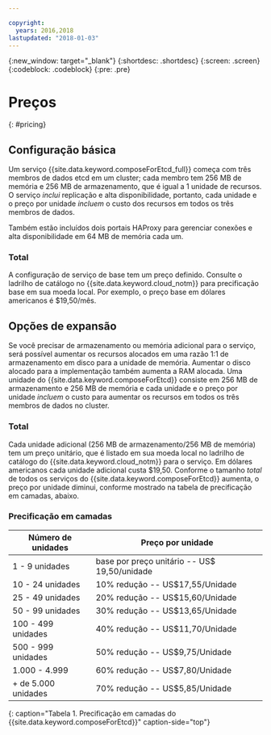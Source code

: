 ```yaml
---

copyright:
  years: 2016,2018
lastupdated: "2018-01-03"
---
```


{:new_window: target="_blank"}
{:shortdesc: .shortdesc}
{:screen: .screen}
{:codeblock: .codeblock}
{:pre: .pre}

# Preços
{: #pricing}

## Configuração básica
Um serviço {{site.data.keyword.composeForEtcd_full}} começa com três membros de dados etcd em um cluster; cada membro tem 256 MB de memória e 256 MB de armazenamento, que é igual a 1 unidade de recursos. O serviço _inclui_ replicação e alta disponibilidade, portanto, cada unidade e o preço por unidade _incluem_ o custo dos recursos em todos os três membros de dados.

Também estão incluídos dois portais HAProxy para gerenciar conexões e alta disponibilidade em 64 MB de memória cada um.

### Total
A configuração de serviço de base tem um preço definido. Consulte o ladrilho de catálogo no {{site.data.keyword.cloud_notm}} para precificação base em sua moeda local. Por exemplo, o preço base em dólares americanos é $19,50/mês.

## Opções de expansão
Se você precisar de armazenamento ou memória adicional para o serviço, será possível aumentar os recursos alocados em uma razão 1:1 de armazenamento em disco para a unidade de memória. Aumentar o disco alocado para a implementação também aumenta a RAM alocada. Uma unidade do {{site.data.keyword.composeForEtcd}} consiste em 256 MB de armazenamento e 256 MB de memória e cada unidade e o preço por unidade _incluem_ o custo para aumentar os recursos em todos os três membros de dados no cluster. 

### Total
Cada unidade adicional (256 MB de armazenamento/256 MB de memória) tem um preço unitário, que é listado em sua moeda local no ladrilho de catálogo do {{site.data.keyword.cloud_notm}} para o serviço. Em dólares americanos cada unidade adicional custa $19,50. Conforme o tamanho _total_ de todos os serviços do {{site.data.keyword.composeForEtcd}} aumenta, o preço por unidade diminui, conforme mostrado na tabela de precificação em camadas, abaixo.

### Precificação em camadas
Número de unidades|Preço por unidade
----------|-----------
1 - 9 unidades|base por preço unitário -- US$ 19,50/unidade
10 - 24 unidades|10% redução -- US$17,55/Unidade
25 - 49 unidades|20% redução -- US$15,60/Unidade
50 - 99 unidades|30% redução -- US$13,65/Unidade
100 - 499 unidades|40% redução -- US$11,70/Unidade
500 - 999 unidades|50% redução -- US$9,75/Unidade
1.000 - 4.999|60% redução -- US$7,80/Unidade
+ de 5.000 unidades|70% redução -- US$5,85/Unidade
{: caption="Tabela 1. Precificação em camadas do {{site.data.keyword.composeForEtcd}}" caption-side="top"}
